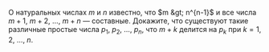 О натуральных числах $m$ и $n$ известно, что $m  &gt;  n^{n-1}$ и все числа
$m+1$, $m+2$, $\dots$, $m+n$ — составные. Докажите, что существуют такие
различные простые числа $p_1$, $p_2$, $\dots$, $p_n$, что $m+k$ делится на 
$p_k$ при $k = 1$, 2, $\dots$, $n$.